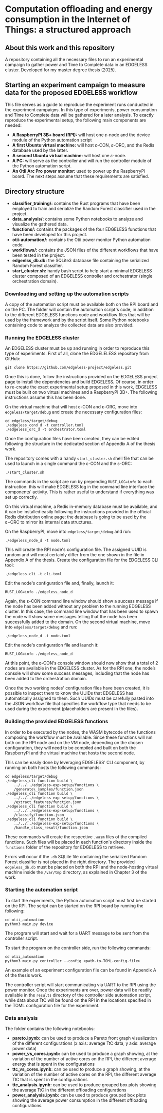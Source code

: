 # Computation offloading and energy consumption in the Internet of Things: a structured approach

## About this work and this repository
A repository containing all the necessary files to run an experimental campaign to gather power and Time to Complete data in an EDGELESS cluster. Developed for my master degree thesis (2025).

## Starting an experiment campaign to measure data for the proposed EDGELESS workflow
This file serves as a guide to reproduce the experiment runs conducted in the experiment campaigns. In this type of experiments, power consumption and Time to Complete data will be gathered for a later analysis. To exactly reproduce the experimental setup, the following main components are needed:
- **A RaspberryPI 3B+ board (RPI):** will host one $\varepsilon$-node and the device module of the Python automation script
- **A first Ubuntu virtual machine:** will host $\varepsilon$-CON, $\varepsilon$-ORC, and the Redis database used by the latter.
- **A second Ubuntu virtual machine:** will host one $\varepsilon$-node.
- **A PC:** will serve as the controller and will run the controller module of the Python automation script.
- **An Otii Arc Pro power monitor:** used to power up the RaspberryPi board.
The next steps assume that these requirements are satisfied.

## Directory structure
- **classifier_training/:** contains the Rust programs that have been employed to train and serialize the Random Forest classifier used in the project.
- **data_analysis/:** contains some Python notebooks to analyze and visualize the gathered data.
- **functions/:** contains the packages of the four EDGELESS functions that have been developed for this project.
- **otii-automation/:** contains the Otii power monitor Python automation code.
- **workflows/:** contains the JSON files of the different workflows that have been tested in the project.
- **edgeelss_db.db:** the SQLite3 database file containing the serialized Random Forest classifier.
- **start_cluster.sh:** handy bash script to help start a minimal EDGELESS cluster composed of an EDGELESS controller and orchestrator (single orchestration domain).

### Downloading and setting up the automation scripts
A copy of the automation script must be available both on the RPI board and on the PC.
The folder will contain the automation script's code, in addition to the different EDGELESS functions code and workflow files that will be used by the framework and by the script itself. Some Python notebooks containing code to analyze the
collected data are also provided.

### Running the EDGELESS cluster
An EDGELESS cluster must be up and running in order to reproduce this type of experiments. First of all, clone the EDGELELESS repository from GitHub:
```
git clone https://github.com/edgeless-project/edgeless.git
```
Once this is done, follow the instructions provided on the EDGELESS project page to install the dependencies and build EDGELESS. Of course, in order to re-create the exact experimental setup proposed in this work, EDGELESS must be built on two virtual machines and a RaspberryPI 3B+. The following instructions assume this has been done.

On the virtual machine that will host ε-CON and ε-ORC, move into `edgeless/target/debug` and create the necessary configuration files:
```
cd edgeless/target/debug
./edgeless_cond_d -t controller.toml
./edgeless_orc_d -t orchestrator.toml
```
Once the configuration files have been created, they can be edited following the structure in the dedicated section of Appendix A of the thesis work.
<!-- Create the metrics collector ε-node:
```
./edgeless_inabox -t --metrics-collector
``` -->
The repository comes with a handy `start_cluster.sh` shell file that can be used to launch in a single command the ε-CON and the ε-ORC:
```
./start_cluster.sh
```
The commands in the script are run by prepending `RUST_LOG=info` to each instruction: this will make EDGELESS log in the command line interface the components' activity. This is rather useful to understand if everything was set up correctly. 
<!-- Once the metrics collector node starts, the ε-CON console should show a message saying that the cluster has been updated and is now composed of 1 EDGELESS node, along with the resources it is offering. --> 
On this virtual machine, a Redis in-memory database must be available, and it can be installed easily following the instructions provided in the official Redis distribution online page: the database is going to be used by the ε−ORC to mirror its internal data structures.

On the RaspberryPI, move into `edgeless/target/debug` and run:
```
./edgeless_node_d -t node.toml
```
This will create the RPI node's configuration file. The assigned UUID is random and will most certainly differ from the one shown in the file in Appendix A of the thesis.
Create the configuration file for the EDGELESS CLI tool:
```  
./edgeless_cli -t cli.toml
```
Edit the node's configuration file and, finally, launch it:
```
RUST_LOG=info ./edgeless_node_d
```
<!-- ../../../otii-automation/otii_automation/ \
    device/edgeless/rpi_node_log.log \
    2>&1 -->
Again, the ε-CON command line window should show a success message if the node has been added without any problem to the running EDGELESS cluster. 
In this case, the command line window that has been used to spawn the node will show some messages telling that the node has been successfully added to the domain.
On the second virtual machine, move into `edgeless/target/debug` and run:
```
./edgeless_node_d -t node.toml
```
Edit the node's configuration file and launch it:
```
RUST_LOG=info ./edgeless_node_d
```
<!-- RUST_LOG=info ./edgeless_node_d > vm_node_log.log 2>&1 -->
At this point, the ε-CON's console window should now show that a total of 2 nodes are available in the EDGELESS cluster. As for the RPI one, the node’s console will show some success messages, including that the node has been added to the orchestration domain.

Once the two working nodes' configuration files have been created, it is possible to inspect them to know the UUIDs that EDGELESS has automatically assigned to them. Such UUIDs must be carefully pasted into the JSON workflow file that specifies the workflow type that needs to be used during the experiment (placeholders are present in the files).

### Building the provided EDGELESS functions
In order to be executed by the nodes, the WASM bytecode of the functions composing the workflow must be available. Since these functions will run both on the RPI node and on the VM node, depending on the chosen configuration, they will need to be compiled and built on both the RaspberryPi and the virtual machine that hosts the second node.

This can be easily done by leveraging EDGELESS' CLI component, by running on both hosts the following commands:
```
cd edgeless/target/debug
./edgeless_cli function build \
    ../../../edgeless-exp-setup/functions \
    /generate\_samples/function.json
./edgeless_cli function build \
    ../../../edgeless-exp-setup/functions \
    /extract_features/function.json
./edgeless_cli function build \
    ../../../edgeless-exp-setup/functions \
    /classify/function.json
./edgeless_cli function build \
    ../../../edgeless-exp-setup/functions \
    /handle_class_result/function.json
```
These commands will create the respective `.wasm` files of the compiled functions. Such files will be placed in each function's directory inside the `functions` folder of the repository for EDGELESS to retrieve.

Errors will occur if the `.db` SQLite file containing the serialized Random Forest classifier is not placed in the right directory. The provided `edgeless_db.db` must be placed on both the RPI and the node-hosting virtual machine inside the `/var/tmp` directory, as explained in Chapter 3 of the work.

### Starting the automation script
To start the experiments, the Python automation script must first be started on the RPI.
The script can be started on the RPI board by running the following:
```
cd otii_automation
python3 main.py device
```
The program will start and wait for a UART message to be sent from the controller script.

To start the program on the controller side, run the following commands:
```  
cd otii_automation
python3 main.py controller --config <path-to-TOML-config-file>
```
An example of an experiment configuration file can be found in Appendix A of the thesis work.

The controller script will start communicating via UART to the RPI using the power monitor. Once the experiments are over, power data will be readily available in the `results` directory of the controller side automation script, while data about TtC will be found on the RPI in the locations specified in the TOML configuration file for the experiment.

### Data analysis
The folder contains the following notebooks:
- **pareto.ipynb:** can be used to produce a Pareto front graph visualization of the different configurations (x axis: average TtC data, y axis: average power data)
- **power_vs_cores.ipynb:** can be used to produce a graph showing, at the variation of the number of active cores on the RPI, the different average energy that is spent in the configurations
- **ttc_vs_cores.ipynb:** can be used to produce a graph showing, at the variation of the number of active cores on the RPI, the different average TtC that is spent in the configurations
- **ttc_analysis.ipynb:** can be used to produce grouped box plots showing the average TtC in the different offloading configurations
- **power_analysis.ipynb:** can be used to produce grouped box plots showing the average power consumption in the different offloading configurations
